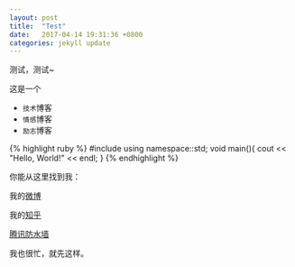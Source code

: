 ```yaml
---
layout: post
title:  "Test"
date:   2017-04-14 19:31:36 +0800
categories: jekyll update
---
```

测试，测试~

  这是一个
 - `技术`博客
 - `情感`博客
 - `励志`博客

{% highlight ruby %}
#include <iostream>
using namespace::std;
void main(){
    cout << "Hello, World!" << endl;
}
{% endhighlight %}

  你能从这里找到我：

  我的[微博][weibo]

  我的[知乎][zhihu]

  [腾讯防水墙][water]
  
  我也很忙，就先这样。

[weibo]: https://www.weibo.com/2679553124
[zhihu]: https://www.zhihu.com/people/liao-xue-long
[water]: http://007.qq.com